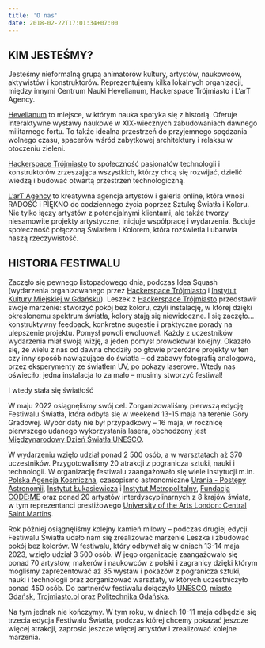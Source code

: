 ```yaml
---
title: 'O nas'
date: 2018-02-22T17:01:34+07:00
---
```


## KIM JESTEŚMY?

Jesteśmy nieformalną grupą animatorów kultury, artystów, naukowców, aktywistów i konstruktorów. Reprezentujemy kilka lokalnych organizacji, między innymi Centrum Nauki Hevelianum, Hackerspace Trójmiasto i L’arT Agency.


[Hevelianum](https://hevelianum.pl/) to miejsce, w którym nauka spotyka się z historią. Oferuje interaktywne wystawy naukowe w XIX-wiecznych zabudowaniach dawnego militarnego fortu. To także idealna przestrzeń do przyjemnego spędzania wolnego czasu, spacerów wśród zabytkowej architektury i relaksu w otoczeniu zieleni.

[Hackerspace Trójmiasto](https://hs3.pl/) to społeczność pasjonatów technologii i konstruktorów zrzeszająca wszystkich, którzy chcą się rozwijać, dzielić wiedzą i budować otwartą przestrzeń technologiczną.


 [L’arT Agency](https://lartagency.com/pl) to kreatywna agencja artystów i galeria online, która wnosi RADOŚĆ i PIĘKNO do codziennego życia poprzez Sztukę Światła i Koloru. Nie tylko łączy artystów z potencjalnymi klientami, ale także tworzy niesamowite projekty artystyczne, inicjuje współpracę i wydarzenia. Buduje społeczność połączoną Światłem i Kolorem, która rozświetla i ubarwia naszą rzeczywistość.

## HISTORIA FESTIWALU

Zaczęło się pewnego listopadowego dnia, podczas Idea Squash (wydarzenia organizowanego przez [Hackerspace Trójmiasto](https://hs3.pl/) i [Instytut Kultury Miejskiej w Gdańsku](https://ikm.gda.pl/)). Leszek z [Hackerspace Trójmiasto](https://hs3.pl/) przedstawił swoje marzenie: stworzyć pokój bez koloru, czyli instalację, w której dzięki określonemu spektrum światła, kolory stają się niewidoczne. I się zaczęło… konstruktywny feedback, konkretne sugestie i praktyczne porady na ulepszenie projektu. Pomysł powoli ewoluował. Każdy z uczestników wydarzenia miał swoją wizję, a jeden pomysł prowokował kolejny. Okazało się, że wielu z nas od dawna chodziły po głowie przeróżne projekty w ten czy inny sposób nawiązujące do światła – od zabawy fotografią analogową, przez eksperymenty ze światłem UV, po pokazy laserowe. Wtedy nas oświeciło: jedna instalacja to za mało – musimy stworzyć festiwal!

I wtedy stała się światłość

W maju 2022 osiągnęliśmy swój cel. Zorganizowaliśmy pierwszą edycję Festiwalu Światła, która odbyła się w weekend 13-15 maja na terenie Góry Gradowej. Wybór daty nie był przypadkowy – 16 maja, w rocznicę pierwszego udanego wykorzystania lasera, obchodzony jest [Międzynarodowy Dzień Światła UNESCO](https://www.lightday.org/).

W wydarzeniu wzięło udział ponad 2 500 osób, a w warsztatach aż 370 uczestników. Przygotowaliśmy 20 atrakcji z pogranicza sztuki, nauki i technologii. W organizację festiwalu zaangażowało się wiele instytucji m.in. [Polska Agencja Kosmiczna](https://polsa.gov.pl/), czasopismo astronomiczne [Urania - Postępy Astronomii](https://www.urania.edu.pl/), [Instytut Łukasiewicza](https://lukasiewicz.gov.pl/) i [Instytut Metropolitalny](https://www.im.edu.pl/), [Fundacja CODE:ME](https://codeme.pl/) oraz ponad 20 artystów interdyscyplinarnych z 8 krajów świata, w tym reprezentanci prestiżowego [University of the Arts London: Central Saint Martins](https://www.arts.ac.uk/colleges/central-saint-martins).

Rok później osiągnęliśmy kolejny kamień milowy – podczas drugiej edycji Festiwalu Światła udało nam się zrealizować marzenie Leszka i zbudować pokój bez kolorów. W festiwalu, który odbywał się w dniach 13-14 maja 2023, wzięło udział 3 500 osób. W jego organizację zaangażowało się ponad 70 artystów, makerów i naukowców z polski i zagranicy dzięki którym mogliśmy zaprezentować aż 35 wystaw i pokazów z pogranicza sztuki, nauki i technologii oraz zorganizować warsztaty, w których uczestniczyło ponad 450 osób. Do partnerów festiwalu dołączyło [UNESCO](https://www.lightday.org/), [miasto Gdańsk](https://www.gdansk.pl/), [Trojmiasto.pl](http://Trojmiasto.pl) oraz [Politechnika Gdańska](https://pg.edu.pl/). 

Na tym jednak nie kończymy. W tym roku, w dniach 10-11 maja odbędzie się trzecia edycja Festiwalu Światła, podczas której chcemy pokazać jeszcze więcej atrakcji, zaprosić jeszcze więcej artystów i zrealizować kolejne marzenia.
